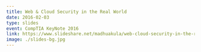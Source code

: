 ```yaml
---
title: Web & Cloud Security in the Real World
date: 2016-02-03
type: slides
event: CompTIA KeyNote 2016
link: https://www.slideshare.net/madhuakula/web-cloud-security-in-the-real-world
image: ./slides-bg.jpg
---
```

